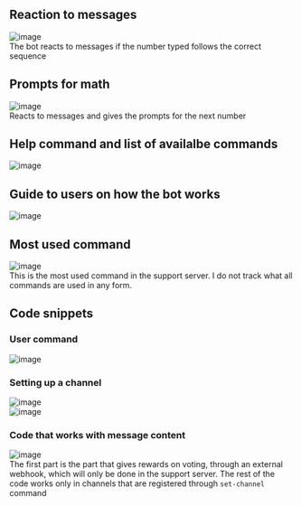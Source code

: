 ## Reaction to messages  
![image](https://user-images.githubusercontent.com/96406256/163772720-6c773f29-7ef8-42f5-afd9-ae0508525278.png)  
The bot reacts to messages if the number typed follows the correct sequence

## Prompts for math  
![image](https://user-images.githubusercontent.com/96406256/163772878-81d70c89-906b-46ea-a10a-a1012270f42a.png)  
Reacts to messages and gives the prompts for the next number

## Help command and list of availalbe commands  
![image](https://user-images.githubusercontent.com/96406256/163773033-bcc7957d-1a8f-4d4c-a9ef-a49e5e3a2155.png)  

## Guide to users on how the bot works  
![image](https://user-images.githubusercontent.com/96406256/163773087-03fe4304-db11-427b-a7bb-9c9b31b813c4.png)  

## Most used command  
![image](https://user-images.githubusercontent.com/96406256/163773291-8d2b1dcd-36c8-49c4-bb36-42d68908e2b8.png)  
This is the most used command in the support server. I do not track what all commands are used in any form.  

## Code snippets  
### User command  
![image](https://user-images.githubusercontent.com/96406256/163773524-2b896a6d-b18f-46a1-a26e-2d9acaacadaa.png)  

### Setting up a channel  
![image](https://user-images.githubusercontent.com/96406256/163773718-485ad26b-c1cc-439a-affd-0f1c2990c5f5.png)  
![image](https://user-images.githubusercontent.com/96406256/163773760-ec20a2e6-bbb9-4136-b9c9-6dd09ff6c21f.png)  

### Code that works with message content
![image](https://user-images.githubusercontent.com/96406256/163774234-4f7f25d5-a4bd-47f7-a560-606739f35fff.png)  
The first part is the part that gives rewards on voting, through an external webhook, which will only be done in the support server. The rest of the code works only in channels that are registered through `set-channel` command
